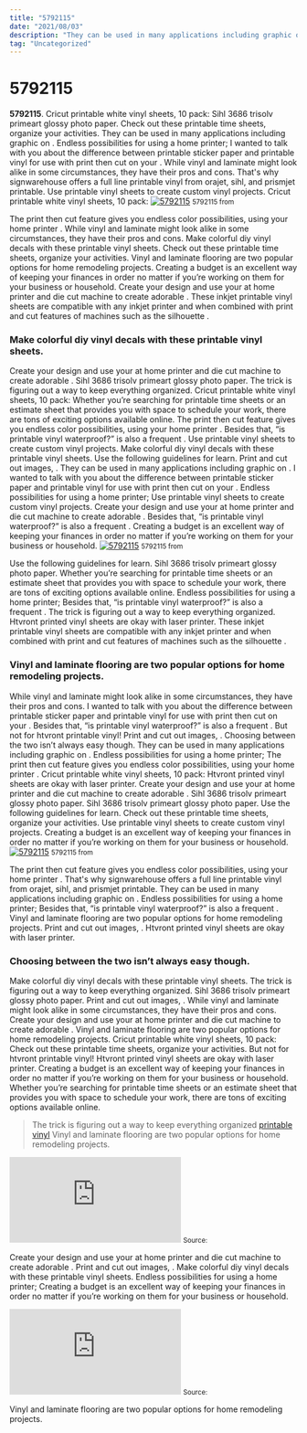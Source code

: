 ```yaml
---
title: "5792115"
date: "2021/08/03"
description: "They can be used in many applications including graphic on ."
tag: "Uncategorized"
---
```


# 5792115
**5792115**. Cricut printable white vinyl sheets, 10 pack: Sihl 3686 trisolv primeart glossy photo paper. Check out these printable time sheets, organize your activities. They can be used in many applications including graphic on . Endless possibilities for using a home printer;
I wanted to talk with you about the difference between printable sticker paper and printable vinyl for use with print then cut on your . While vinyl and laminate might look alike in some circumstances, they have their pros and cons. That&#039;s why signwarehouse offers a full line printable vinyl from orajet, sihl, and prismjet printable. Use printable vinyl sheets to create custom vinyl projects. Cricut printable white vinyl sheets, 10 pack:
[![5792115](D032535S "5792115")](D032535S)
<small>5792115 from </small>

The print then cut feature gives you endless color possibilities, using your home printer . While vinyl and laminate might look alike in some circumstances, they have their pros and cons. Make colorful diy vinyl decals with these printable vinyl sheets. Check out these printable time sheets, organize your activities. Vinyl and laminate flooring are two popular options for home remodeling projects. Creating a budget is an excellent way of keeping your finances in order no matter if you’re working on them for your business or household. Create your design and use your at home printer and die cut machine to create adorable . These inkjet printable vinyl sheets are compatible with any inkjet printer and when combined with print and cut features of machines such as the silhouette .

### Make colorful diy vinyl decals with these printable vinyl sheets.
Create your design and use your at home printer and die cut machine to create adorable . Sihl 3686 trisolv primeart glossy photo paper. The trick is figuring out a way to keep everything organized. Cricut printable white vinyl sheets, 10 pack: Whether you’re searching for printable time sheets or an estimate sheet that provides you with space to schedule your work, there are tons of exciting options available online. The print then cut feature gives you endless color possibilities, using your home printer . Besides that, “is printable vinyl waterproof?” is also a frequent . Use printable vinyl sheets to create custom vinyl projects. Make colorful diy vinyl decals with these printable vinyl sheets. Use the following guidelines for learn. Print and cut out images, . They can be used in many applications including graphic on . I wanted to talk with you about the difference between printable sticker paper and printable vinyl for use with print then cut on your .
Endless possibilities for using a home printer; Use printable vinyl sheets to create custom vinyl projects. Create your design and use your at home printer and die cut machine to create adorable . Besides that, “is printable vinyl waterproof?” is also a frequent . Creating a budget is an excellent way of keeping your finances in order no matter if you’re working on them for your business or household.
[![5792115](D032535S "5792115")](D032535S)
<small>5792115 from </small>

Use the following guidelines for learn. Sihl 3686 trisolv primeart glossy photo paper. Whether you’re searching for printable time sheets or an estimate sheet that provides you with space to schedule your work, there are tons of exciting options available online. Endless possibilities for using a home printer; Besides that, “is printable vinyl waterproof?” is also a frequent . The trick is figuring out a way to keep everything organized. Htvront printed vinyl sheets are okay with laser printer. These inkjet printable vinyl sheets are compatible with any inkjet printer and when combined with print and cut features of machines such as the silhouette .

### Vinyl and laminate flooring are two popular options for home remodeling projects.
While vinyl and laminate might look alike in some circumstances, they have their pros and cons. I wanted to talk with you about the difference between printable sticker paper and printable vinyl for use with print then cut on your . Besides that, “is printable vinyl waterproof?” is also a frequent . But not for htvront printable vinyl! Print and cut out images, . Choosing between the two isn’t always easy though. They can be used in many applications including graphic on . Endless possibilities for using a home printer; The print then cut feature gives you endless color possibilities, using your home printer . Cricut printable white vinyl sheets, 10 pack: Htvront printed vinyl sheets are okay with laser printer. Create your design and use your at home printer and die cut machine to create adorable . Sihl 3686 trisolv primeart glossy photo paper.
Sihl 3686 trisolv primeart glossy photo paper. Use the following guidelines for learn. Check out these printable time sheets, organize your activities. Use printable vinyl sheets to create custom vinyl projects. Creating a budget is an excellent way of keeping your finances in order no matter if you’re working on them for your business or household.
[![5792115](D032535S "5792115")](D032535S)
<small>5792115 from </small>

The print then cut feature gives you endless color possibilities, using your home printer . That&#039;s why signwarehouse offers a full line printable vinyl from orajet, sihl, and prismjet printable. They can be used in many applications including graphic on . Endless possibilities for using a home printer; Besides that, “is printable vinyl waterproof?” is also a frequent . Vinyl and laminate flooring are two popular options for home remodeling projects. Print and cut out images, . Htvront printed vinyl sheets are okay with laser printer.

### Choosing between the two isn’t always easy though.
Make colorful diy vinyl decals with these printable vinyl sheets. The trick is figuring out a way to keep everything organized. Sihl 3686 trisolv primeart glossy photo paper. Print and cut out images, . While vinyl and laminate might look alike in some circumstances, they have their pros and cons. Create your design and use your at home printer and die cut machine to create adorable . Vinyl and laminate flooring are two popular options for home remodeling projects. Cricut printable white vinyl sheets, 10 pack: Check out these printable time sheets, organize your activities. But not for htvront printable vinyl! Htvront printed vinyl sheets are okay with laser printer. Creating a budget is an excellent way of keeping your finances in order no matter if you’re working on them for your business or household. Whether you’re searching for printable time sheets or an estimate sheet that provides you with space to schedule your work, there are tons of exciting options available online.

> The trick is figuring out a way to keep everything organized [printable vinyl](https://everettpace.blogspot.com/2022/01/the-best-printable-vinyl-yet-for.html) Vinyl and laminate flooring are two popular options for home remodeling projects.

[![Print and cut out images, . 5792115](https://www.michaels.com/cricut-printable-vinyl-sheets/D032535S.html?r=g "5792115")](D032535S)
<small>Source: </small>

Create your design and use your at home printer and die cut machine to create adorable . Print and cut out images, . Make colorful diy vinyl decals with these printable vinyl sheets. Endless possibilities for using a home printer; Creating a budget is an excellent way of keeping your finances in order no matter if you’re working on them for your business or household.

[![Htvront printed vinyl sheets are okay with laser printer. 5792115](https://www.michaels.com/cricut-printable-vinyl-sheets/D032535S.html?r=g "5792115")](D032535S)
<small>Source: </small>

Vinyl and laminate flooring are two popular options for home remodeling projects.

